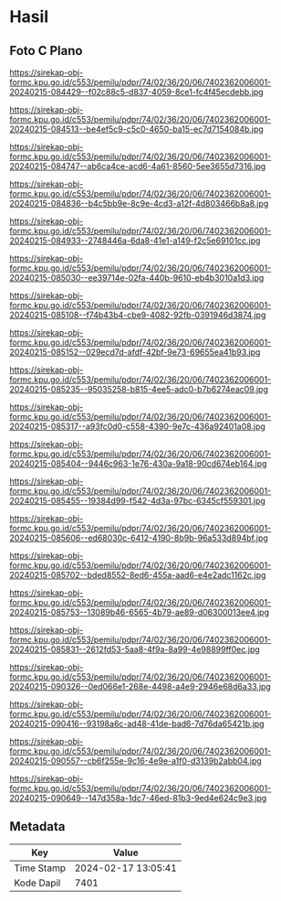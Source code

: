 # Hasil

## Foto C Plano

https://sirekap-obj-formc.kpu.go.id/c553/pemilu/pdpr/74/02/36/20/06/7402362006001-20240215-084429--f02c88c5-d837-4059-8ce1-fc4f45ecdebb.jpg

https://sirekap-obj-formc.kpu.go.id/c553/pemilu/pdpr/74/02/36/20/06/7402362006001-20240215-084513--be4ef5c9-c5c0-4650-ba15-ec7d7154084b.jpg

https://sirekap-obj-formc.kpu.go.id/c553/pemilu/pdpr/74/02/36/20/06/7402362006001-20240215-084747--ab6ca4ce-acd6-4a61-8560-5ee3655d7316.jpg

https://sirekap-obj-formc.kpu.go.id/c553/pemilu/pdpr/74/02/36/20/06/7402362006001-20240215-084836--b4c5bb9e-8c9e-4cd3-a12f-4d803466b8a8.jpg

https://sirekap-obj-formc.kpu.go.id/c553/pemilu/pdpr/74/02/36/20/06/7402362006001-20240215-084933--2748446a-6da8-41e1-a149-f2c5e69101cc.jpg

https://sirekap-obj-formc.kpu.go.id/c553/pemilu/pdpr/74/02/36/20/06/7402362006001-20240215-085030--ee39714e-02fa-440b-9610-eb4b3010a1d3.jpg

https://sirekap-obj-formc.kpu.go.id/c553/pemilu/pdpr/74/02/36/20/06/7402362006001-20240215-085108--f74b43b4-cbe9-4082-92fb-0391946d3874.jpg

https://sirekap-obj-formc.kpu.go.id/c553/pemilu/pdpr/74/02/36/20/06/7402362006001-20240215-085152--029ecd7d-afdf-42bf-9e73-69655ea41b93.jpg

https://sirekap-obj-formc.kpu.go.id/c553/pemilu/pdpr/74/02/36/20/06/7402362006001-20240215-085235--95035258-b815-4ee5-adc0-b7b6274eac09.jpg

https://sirekap-obj-formc.kpu.go.id/c553/pemilu/pdpr/74/02/36/20/06/7402362006001-20240215-085317--a93fc0d0-c558-4390-9e7c-436a92401a08.jpg

https://sirekap-obj-formc.kpu.go.id/c553/pemilu/pdpr/74/02/36/20/06/7402362006001-20240215-085404--9446c963-1e76-430a-9a18-90cd674eb164.jpg

https://sirekap-obj-formc.kpu.go.id/c553/pemilu/pdpr/74/02/36/20/06/7402362006001-20240215-085455--19384d99-f542-4d3a-97bc-6345cf559301.jpg

https://sirekap-obj-formc.kpu.go.id/c553/pemilu/pdpr/74/02/36/20/06/7402362006001-20240215-085606--ed68030c-6412-4190-8b9b-96a533d894bf.jpg

https://sirekap-obj-formc.kpu.go.id/c553/pemilu/pdpr/74/02/36/20/06/7402362006001-20240215-085702--bded8552-8ed6-455a-aad6-e4e2adc1162c.jpg

https://sirekap-obj-formc.kpu.go.id/c553/pemilu/pdpr/74/02/36/20/06/7402362006001-20240215-085753--13089b46-6565-4b79-ae89-d06300013ee4.jpg

https://sirekap-obj-formc.kpu.go.id/c553/pemilu/pdpr/74/02/36/20/06/7402362006001-20240215-085831--2612fd53-5aa8-4f9a-8a99-4e98899ff0ec.jpg

https://sirekap-obj-formc.kpu.go.id/c553/pemilu/pdpr/74/02/36/20/06/7402362006001-20240215-090326--0ed066e1-268e-4498-a4e9-2946e68d6a33.jpg

https://sirekap-obj-formc.kpu.go.id/c553/pemilu/pdpr/74/02/36/20/06/7402362006001-20240215-090416--93198a6c-ad48-41de-bad6-7d76da65421b.jpg

https://sirekap-obj-formc.kpu.go.id/c553/pemilu/pdpr/74/02/36/20/06/7402362006001-20240215-090557--cb6f255e-9c16-4e9e-a1f0-d3139b2abb04.jpg

https://sirekap-obj-formc.kpu.go.id/c553/pemilu/pdpr/74/02/36/20/06/7402362006001-20240215-090649--147d358a-1dc7-46ed-81b3-9ed4e624c9e3.jpg


## Metadata

| Key        | Value               |
| ---------- | ------------------- |
| Time Stamp | 2024-02-17 13:05:41 |
| Kode Dapil | 7401                |



